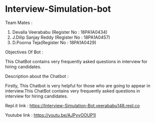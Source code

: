 # Interview-Simulation-bot

Team Mates :
  1. Devalla Veerababu (Register No : 18PA1A0434)
  2. J.Dilip Sanjay Reddy (Register No : 18PA1A0457)
  3. D.Poorna Teja(Register No : 18PA1A0429)
  
Objectives Of Bot :

  This ChatBot contains very frequently asked questions in interview for hiring candidates.


Description about the Chatbot :

  Firstly, This Chatbot is very helpful for those who are going to appear in interview.This ChatBot contains very frequently asked questions in interview for hiring candidates.

  
Repl.it link : https://Interview-Simulation-Bot.veerababu148.repl.co


Youtube link : https://youtu.be/AJPyyOOUP1I
